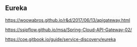 ## Eureka 

https://woowabros.github.io/r&d/2017/06/13/apigateway.html <br>

https://ssipflow.github.io/msa/Spring-Cloud-API-Gateway-02/ <br>

https://coe.gitbook.io/guide/service-discovery/eureka <br>

